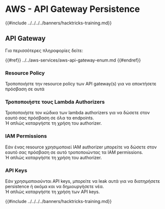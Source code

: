 # AWS - API Gateway Persistence

{{#include ../../../../banners/hacktricks-training.md}}

## API Gateway

Για περισσότερες πληροφορίες δείτε:

{{#ref}}
../../aws-services/aws-api-gateway-enum.md
{{#endref}}

### Resource Policy

Τροποποιήστε την resource policy των API gateway(s) για να αποκτήσετε πρόσβαση σε αυτά

### Τροποποιήστε τους Lambda Authorizers

Τροποποιήστε τον κώδικα των lambda authorizers για να δώσετε στον εαυτό σας πρόσβαση σε όλα τα endpoints.\
Ή απλώς καταργήστε τη χρήση του authorizer.

### IAM Permissions

Εάν ένας resource χρησιμοποιεί IAM authorizer μπορείτε να δώσετε στον εαυτό σας πρόσβαση σε αυτό τροποποιώντας τα IAM permissions.\
Ή απλώς καταργήστε τη χρήση του authorizer.

### API Keys

Εάν χρησιμοποιούνται API keys, μπορείτε να leak αυτά για να διατηρήσετε persistence ή ακόμα και να δημιουργήσετε νέα.\
Ή απλώς καταργήστε τη χρήση των API keys.

{{#include ../../../../banners/hacktricks-training.md}}
